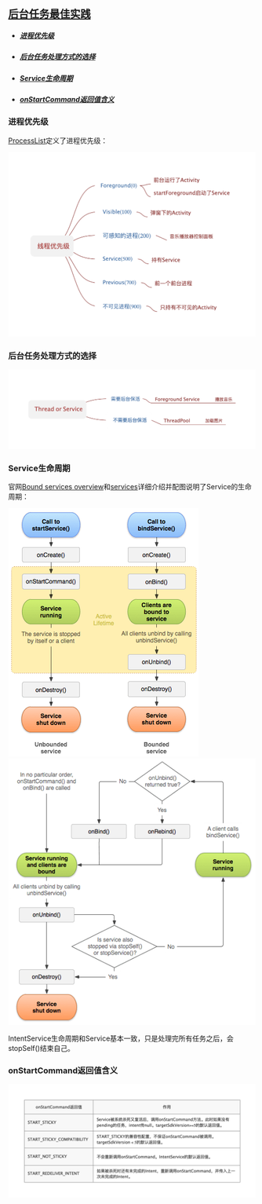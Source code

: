 
## [后台任务最佳实践](https://developer.android.com/training/best-background)

* ##### [进程优先级](#1)

* ##### [后台任务处理方式的选择](#2)

* ##### [Service生命周期](#3)

* ##### [onStartCommand返回值含义](#4)

<h3 id="1">进程优先级</h3>

[ProcessList](https://android.googlesource.com/platform/frameworks/base/+/master/services/core/java/com/android/server/am/ProcessList.java)定义了进程优先级：

<img src="../../assets/images/course/process_priority.png" width="600">

<h3 id="2">后台任务处理方式的选择</h3>

<img src="../../assets/images/course/background_guide.png" width="660">

<h3 id="3">Service生命周期</h3>

官网[Bound services overview](https://developer.android.com/guide/components/bound-services.html)和[services](https://developer.android.com/guide/components/services)详细介绍并配图说明了Service的生命周期：

<img src="../../assets/images/course/service_lifecycle.png">

<img src="../../assets/images/course/service_binding_tree_lifecycle.png">

IntentService生命周期和Service基本一致，只是处理完所有任务之后，会stopSelf()结束自己。

<h3 id="4">onStartCommand返回值含义</h3>

<img src="../../assets/images/course/onstart_command.png" width="800">

